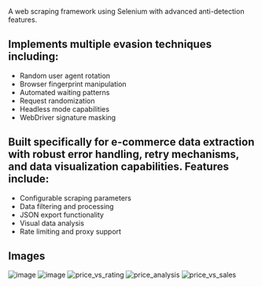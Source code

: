 A web scraping framework using Selenium with advanced anti-detection features. 
## Implements multiple evasion techniques including:
- Random user agent rotation
- Browser fingerprint manipulation
- Automated waiting patterns
- Request randomization
- Headless mode capabilities
- WebDriver signature masking

## Built specifically for e-commerce data extraction with robust error handling, retry mechanisms, and data visualization capabilities. Features include:
- Configurable scraping parameters
- Data filtering and processing
- JSON export functionality
- Visual data analysis
- Rate limiting and proxy support

## Images
![image](https://github.com/user-attachments/assets/b05a2c15-4452-4aa7-bdc5-59452b20ac5f)
![image](https://github.com/user-attachments/assets/9e6806a7-d66d-4563-8f44-388267d682c2)
![price_vs_rating](https://github.com/user-attachments/assets/10e3c64f-0dc4-48bc-bcb5-434e356785b4)
![price_analysis](https://github.com/user-attachments/assets/87e98130-b27b-4384-b1cf-4d452578c284)
![price_vs_sales](https://github.com/user-attachments/assets/4cf7b4f0-f97c-42ed-bf4a-aa16beb48855)
